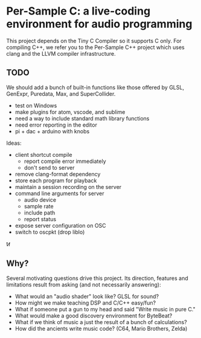 # Per-Sample C: a live-coding environment for audio programming

This project depends on the Tiny C Compiler so it supports C only. For compiling
C++, we refer you to the Per-Sample C++ project which uses clang and the LLVM
compiler infrastructure.





## TODO

We should add a bunch of built-in functions like those offered by GLSL,
GenExpr, Puredata, Max, and SuperCollider.

- test on Windows
- make plugins for atom, vscode, and sublime
- need a way to include standard math library functions
- need error reporting in the editor
- pi + dac + arduino with knobs

Ideas:

- client shortcut compile
  + report compile error immediately
  + don't send to server
- remove clang-format dependency
- store each program for playback
- maintain a session recording on the server
- command line arguments for server
  + audio device
  + sample rate
  + include path
  + report status 
- expose server configuration on OSC
- switch to oscpkt (drop liblo)

ꛘ

## Why?

Several motivating questions drive this project. Its direction, features and
limitations result from asking (and not necessarily answering):

- What would an "audio shader" look like? GLSL for sound?
- How might we make teaching DSP and C/C++ easy/fun?
- What if someone put a gun to my head and said "Write music in pure C."
- What would make a good discovery environment for ByteBeat?
- What if we think of music a just the result of a bunch of calculations?
- How did the ancients write music code? (C64, Mario Brothers, Zelda)
